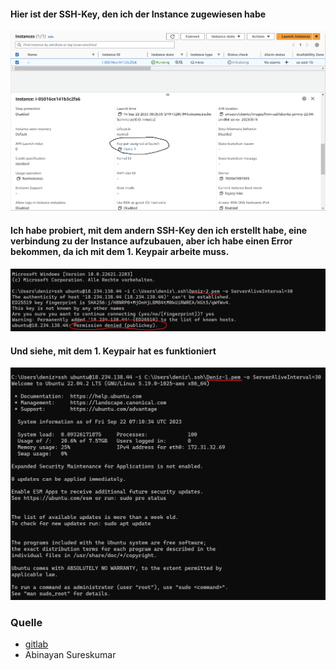 #### Hier ist der SSH-Key, den ich der Instance zugewiesen habe
![Alt text](image-9.png)
#### Ich habe probiert, mit dem andern SSH-Key den ich erstellt habe, eine verbindung zu der Instance aufzubauen, aber ich habe einen Error bekommen, da ich mit dem 1. Keypair arbeite muss.
![Alt text](image-11.png)
#### Und siehe, mit dem 1. Keypair hat es funktioniert
![Alt text](image-12.png)

### Quelle
- [gitlab](https://gitlab.com/ser-cal/m346/-/blob/main/KN04/KN04.md)
- Abinayan Sureskumar
